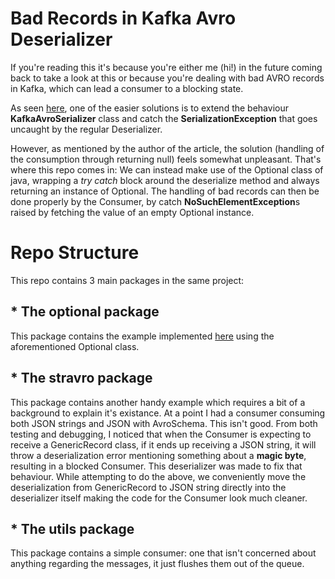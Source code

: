 # Bad Records in Kafka Avro Deserializer

If you're reading this it's because you're either me (hi!) in the future coming back to take a look at this or because you're dealing with bad AVRO records in Kafka, which can lead a consumer to a blocking state.

As seen [here](https://jonboulineau.me/blog/kafka/dealing-with-bad-records-in-kafka), one of the easier solutions is to extend the behaviour **KafkaAvroSerializer** class and catch the **SerializationException** that goes uncaught by the regular Deserializer.

However, as mentioned by the author of the article, the solution (handling of the consumption through returning null) feels somewhat unpleasant. That's where this repo comes in: We can instead make use of the Optional class of java, wrapping a *try catch* block around the deserialize method and always returning an instance of Optional. The handling of bad records can then be done properly by the Consumer, by catch **NoSuchElementException**s raised by fetching the value of an empty Optional instance.

# Repo Structure

This repo contains 3 main packages in the same project:
## * The optional package
This package contains the example implemented [here](https://jonboulineau.me/blog/kafka/dealing-with-bad-records-in-kafka) using the aforementioned Optional class.
## * The stravro package
This package contains another handy example which requires a bit of a background to explain it's existance. At a point I had a consumer consuming both JSON strings and JSON with AvroSchema. This isn't good. From both testing and debugging, I noticed that when the Consumer is expecting to receive a GenericRecord class, if it ends up receiving a JSON string, it will throw a deserialization error mentioning something about a **magic byte**, resulting in a blocked Consumer. This deserializer was made to fix that behaviour.
While attempting to do the above, we conveniently move the deserialization from GenericRecord to JSON string directly into the deserializer itself making the code for the Consumer look much cleaner.
## * The utils package
This package contains a simple consumer: one that isn't concerned about anything regarding the messages, it just flushes them out of the queue.
